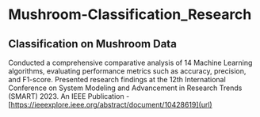 # Mushroom-Classification_Research
## Classification on Mushroom Data

Conducted a comprehensive comparative analysis of 14 Machine Learning algorithms, evaluating performance metrics such as accuracy, precision, and F1-score.
Presented research findings at the 12th International Conference on System Modeling and Advancement in Research Trends (SMART) 2023.
An IEEE Publication - [https://ieeexplore.ieee.org/abstract/document/10428619](url)
